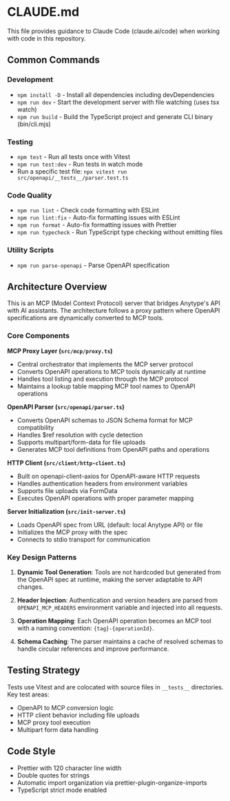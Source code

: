 # CLAUDE.md

This file provides guidance to Claude Code (claude.ai/code) when working with code in this repository.

## Common Commands

### Development
- `npm install -D` - Install all dependencies including devDependencies
- `npm run dev` - Start the development server with file watching (uses tsx watch)
- `npm run build` - Build the TypeScript project and generate CLI binary (bin/cli.mjs)

### Testing
- `npm test` - Run all tests once with Vitest
- `npm run test:dev` - Run tests in watch mode
- Run a specific test file: `npx vitest run src/openapi/__tests__/parser.test.ts`

### Code Quality
- `npm run lint` - Check code formatting with ESLint
- `npm run lint:fix` - Auto-fix formatting issues with ESLint
- `npm run format` - Auto-fix formatting issues with Prettier
- `npm run typecheck` - Run TypeScript type checking without emitting files

### Utility Scripts
- `npm run parse-openapi` - Parse OpenAPI specification

## Architecture Overview

This is an MCP (Model Context Protocol) server that bridges Anytype's API with AI assistants. The architecture follows a proxy pattern where OpenAPI specifications are dynamically converted to MCP tools.

### Core Components

**MCP Proxy Layer (`src/mcp/proxy.ts`)**
- Central orchestrator that implements the MCP server protocol
- Converts OpenAPI operations to MCP tools dynamically at runtime
- Handles tool listing and execution through the MCP protocol
- Maintains a lookup table mapping MCP tool names to OpenAPI operations

**OpenAPI Parser (`src/openapi/parser.ts`)**
- Converts OpenAPI schemas to JSON Schema format for MCP compatibility
- Handles $ref resolution with cycle detection
- Supports multipart/form-data for file uploads
- Generates MCP tool definitions from OpenAPI paths and operations

**HTTP Client (`src/client/http-client.ts`)**
- Built on openapi-client-axios for OpenAPI-aware HTTP requests
- Handles authentication headers from environment variables
- Supports file uploads via FormData
- Executes OpenAPI operations with proper parameter mapping

**Server Initialization (`src/init-server.ts`)**
- Loads OpenAPI spec from URL (default: local Anytype API) or file
- Initializes the MCP proxy with the spec
- Connects to stdio transport for communication

### Key Design Patterns

1. **Dynamic Tool Generation**: Tools are not hardcoded but generated from the OpenAPI spec at runtime, making the server adaptable to API changes.

2. **Header Injection**: Authentication and version headers are parsed from `OPENAPI_MCP_HEADERS` environment variable and injected into all requests.

3. **Operation Mapping**: Each OpenAPI operation becomes an MCP tool with a naming convention: `{tag}-{operationId}`.

4. **Schema Caching**: The parser maintains a cache of resolved schemas to handle circular references and improve performance.

## Testing Strategy

Tests use Vitest and are colocated with source files in `__tests__` directories. Key test areas:
- OpenAPI to MCP conversion logic
- HTTP client behavior including file uploads
- MCP proxy tool execution
- Multipart form data handling

## Code Style

- Prettier with 120 character line width
- Double quotes for strings
- Automatic import organization via prettier-plugin-organize-imports
- TypeScript strict mode enabled
